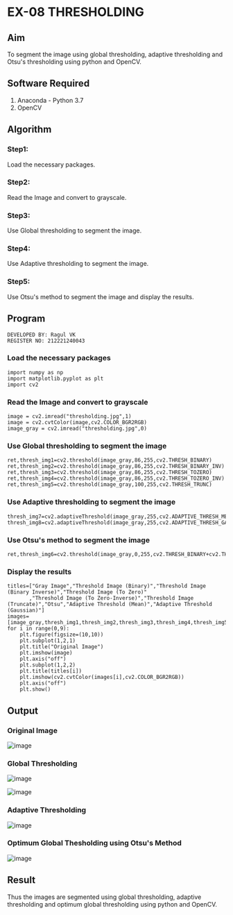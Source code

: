 # EX-08 THRESHOLDING
## Aim
To segment the image using global thresholding, adaptive thresholding and Otsu's thresholding using python and OpenCV.

## Software Required
1. Anaconda - Python 3.7
2. OpenCV

## Algorithm
### Step1:
Load the necessary packages.
### Step2:
Read the Image and convert to grayscale.
### Step3:
Use Global thresholding to segment the image.
### Step4:
Use Adaptive thresholding to segment the image.
### Step5:
Use Otsu's method to segment the image and display the results.
## Program
```
DEVELOPED BY: Ragul VK
REGISTER NO: 212221240043
```
### Load the necessary packages
```
import numpy as np
import matplotlib.pyplot as plt
import cv2
```
### Read the Image and convert to grayscale
```
image = cv2.imread("thresholding.jpg",1)
image = cv2.cvtColor(image,cv2.COLOR_BGR2RGB)
image_gray = cv2.imread("thresholding.jpg",0)
```
### Use Global thresholding to segment the image
```
ret,thresh_img1=cv2.threshold(image_gray,86,255,cv2.THRESH_BINARY)
ret,thresh_img2=cv2.threshold(image_gray,86,255,cv2.THRESH_BINARY_INV)
ret,thresh_img3=cv2.threshold(image_gray,86,255,cv2.THRESH_TOZERO)
ret,thresh_img4=cv2.threshold(image_gray,86,255,cv2.THRESH_TOZERO_INV)
ret,thresh_img5=cv2.threshold(image_gray,100,255,cv2.THRESH_TRUNC)
```
### Use Adaptive thresholding to segment the image
```
thresh_img7=cv2.adaptiveThreshold(image_gray,255,cv2.ADAPTIVE_THRESH_MEAN_C,cv2.THRESH_BINARY,11,2)
thresh_img8=cv2.adaptiveThreshold(image_gray,255,cv2.ADAPTIVE_THRESH_GAUSSIAN_C,cv2.THRESH_BINARY,11,2)
```
### Use Otsu's method to segment the image 
```
ret,thresh_img6=cv2.threshold(image_gray,0,255,cv2.THRESH_BINARY+cv2.THRESH_OTSU)
```
### Display the results
```
titles=["Gray Image","Threshold Image (Binary)","Threshold Image (Binary Inverse)","Threshold Image (To Zero)"
       ,"Threshold Image (To Zero-Inverse)","Threshold Image (Truncate)","Otsu","Adaptive Threshold (Mean)","Adaptive Threshold (Gaussian)"]
images=[image_gray,thresh_img1,thresh_img2,thresh_img3,thresh_img4,thresh_img5,thresh_img6,thresh_img7,thresh_img8]
for i in range(0,9):
    plt.figure(figsize=(10,10))
    plt.subplot(1,2,1)
    plt.title("Original Image")
    plt.imshow(image)
    plt.axis("off")
    plt.subplot(1,2,2)
    plt.title(titles[i])
    plt.imshow(cv2.cvtColor(images[i],cv2.COLOR_BGR2RGB))
    plt.axis("off")
    plt.show()
```
## Output
### Original Image
![image](https://github.com/Ramsai1234/THRESHOLDING-/assets/94269989/03680a7a-0e52-46d8-b67a-d21cbdb8eac8)

### Global Thresholding
![image](https://github.com/Ramsai1234/THRESHOLDING-/assets/94269989/89996926-e73a-45d6-b475-dff9bdbb9b1d)

![image](https://github.com/Ramsai1234/THRESHOLDING-/assets/94269989/9d944822-6759-481e-a54c-5d5d6ca3cebe)


### Adaptive Thresholding
![image](https://github.com/Ramsai1234/THRESHOLDING-/assets/94269989/a4b1c35a-3576-4ab0-8bb3-c4bdd739bcbe)


### Optimum Global Thesholding using Otsu's Method

![image](https://github.com/Ramsai1234/THRESHOLDING-/assets/94269989/e7395308-5881-4637-9e9d-56e12b629017)


## Result
Thus the images are segmented using global thresholding, adaptive thresholding and optimum global thresholding using python and OpenCV.
